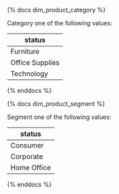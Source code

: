 {% docs dim_product_category %}

Category one of the following values:

| status           |
|------------------|
| Furniture        |
| Office Supplies  |
| Technology       |

{% enddocs %}

{% docs dim_product_segment %}

Segment one of the following values:

| status           |
|------------------|
| Consumer         |
| Corporate        |
| Home Office      |

{% enddocs %}